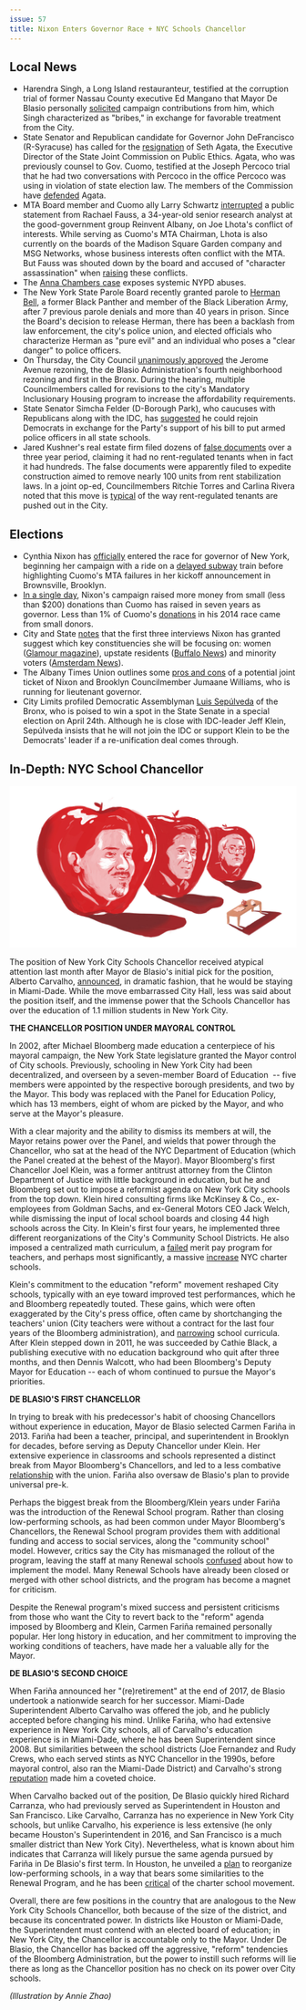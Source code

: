 ```yaml
---
issue: 57
title: Nixon Enters Governor Race + NYC Schools Chancellor
---
```

 
## Local News
-   Harendra Singh, a Long Island restauranteur, testified at the corruption trial of former Nassau County executive Ed Mangano that Mayor De Blasio personally [solicited](https://www.nytimes.com/2018/03/22/nyregion/de-blasio-campaign-bribes-harenda-signh.html) campaign contributions from him, which Singh characterized as "bribes," in exchange for favorable treatment from the City.
-   State Senator and Republican candidate for Governor John DeFrancisco (R-Syracuse) has called for the [resignation](http://www.nydailynews.com/news/politics/lovett-republican-gov-hopeful-demands-scalp-percoco-case-article-1.3883275) of Seth Agata, the Executive Director of the State Joint Commission on Public Ethics. Agata, who was previously counsel to Gov. Cuomo, testified at the Joseph Percoco trial that he had two conversations with Percoco in the office Percoco was using in violation of state election law. The members of the Commission have [defended](http://www.nydailynews.com/new-york/state-ethics-commission-stands-behind-executive-director-article-1.3885613) Agata.
-   MTA Board member and Cuomo ally Larry Schwartz [interrupted](https://www.politico.com/states/new-york/city-hall/story/2018/03/19/cuomo-ally-interrupts-advocates-testimony-to-accuse-her-of-character-assassination-320528) a public statement from Rachael Fauss, a 34-year-old senior research analyst at the good-government group Reinvent Albany, on Joe Lhota's conflict of interests. While serving as Cuomo's MTA Chairman, Lhota is also currently on the boards of the Madison Square Garden company and MSG Networks, whose business interests often conflict with the MTA. But Fauss was shouted down by the board and accused of "character assassination" when [raising](https://www.youtube.com/watch?v=H_5Sb2Q54UU&feature=youtu.be&t=157) these conflicts.
-   The [Anna Chambers case](https://www.jacobinmag.com/2018/03/anna-chambers-nypd-sexual-assault-police-reform) exposes systemic NYPD abuses.
-   The New York State Parole Board recently granted parole to [Herman Bell](https://www.colorlines.com/articles/after-nearly-45-years-incarceration-herman-bell-wins-parole), a former Black Panther and member of the Black Liberation Army, after 7 previous parole denials and more than 40 years in prison. Since the Board's decision to release Herman, there has been a backlash from law enforcement, the city's police union, and elected officials who characterize Herman as "pure evil" and an individual who poses a "clear danger" to police officers.
-   On Thursday, the City Council [unanimously approved](https://citylimits.org/2018/03/23/jerome-avenue-rezoning-gets-unanimous-council-nod-despite-local-opposition/) the Jerome Avenue rezoning, the de Blasio Administration's fourth neighborhood rezoning and first in the Bronx. During the hearing, multiple Councilmembers called for revisions to the city's Mandatory Inclusionary Housing program to increase the affordability requirements.
-   State Senator Simcha Felder (D-Borough Park), who caucuses with Republicans along with the IDC, has [suggested](https://www.cityandstateny.com/articles/politics/new-york-state/armed-school-officers-could-be-key-turning-state-senate-blue.html) he could rejoin Democrats in exchange for the Party's support of his bill to put armed police officers in all state schools.
-   Jared Kushner's real estate firm filed dozens of [false documents](https://apnews.com/002703e70347481cb993027d04f543cc) over a three year period, claiming it had no rent-regulated tenants when in fact it had hundreds. The false documents were apparently filed to expedite construction aimed to remove nearly 100 units from rent stabilization laws. In a joint op-ed, Councilmembers Ritchie Torres and Carlina Rivera noted that this move is [typical](http://www.nydailynews.com/opinion/kushner-tip-iceberg-suffering-nyc-tenants-article-1.3888667) of the way rent-regulated tenants are pushed out in the City.

## Elections
-   Cynthia Nixon has [officially](http://thehill.com/homenews/campaign/379142-cynthia-nixon-to-challenge-cuomo-for-ny-governor) entered the race for governor of New York, beginning her campaign with a ride on a [delayed subway](https://twitter.com/RebeccaKKatz/status/976105131258339328) train before highlighting Cuomo's MTA failures in her kickoff announcement in Brownsville, Brooklyn.
-   [In a single day](https://www.politico.com/states/new-york/albany/story/2018/03/22/nixon-touts-small-donors-but-do-they-matter-326918), Nixon's campaign raised more money from small (less than $200) donations than Cuomo has raised in seven years as governor. Less than 1% of Cuomo's [donations](https://www.politico.com/states/new-york/albany/story/2014/12/how-cuomo-raised-big-money-from-small-number-of-donors-017991) in his 2014 race came from small donors.
-   City and State [notes](https://www.cityandstateny.com/articles/politics/campaigns-elections/cynthia-nixons-media-strategy-targets-key-constituencies.html) that the first three interviews Nixon has granted suggest which key constituencies she will be focusing on: women ([Glamour magazine](https://www.glamour.com/story/cynthia-nixon-new-york-governor-interview)), upstate residents ([Buffalo News](http://buffalonews.com/2018/03/22/cynthia-nixon-slams-cuomo-on-albanys-culture-of-corruption/)) and minority voters ([Amsterdam News](http://amsterdamnews.com/news/2018/mar/21/govenor-candidate-cynthia-nixon/)).
-   The Albany Times Union outlines some [pros and cons](https://www.timesunion.com/news/article/Will-Cynthia-Nixon-team-up-with-a-fellow-12774512.php) of a potential joint ticket of Nixon and Brooklyn Councilmember Jumaane Williams, who is running for lieutenant governor.
-   City Limits profiled Democratic Assemblyman [Luis Sepúlveda](https://citylimits.org/2018/03/22/sepulveda-not-a-county-man-but-is-countys-pick-for-vacant-bronx-senate-seat/) of the Bronx, who is poised to win a spot in the State Senate in a special election on April 24th. Although he is close with IDC-leader Jeff Klein, Sepúlveda insists that he will not join the IDC or support Klein to be the Democrats' leader if a re-unification deal comes through.

## In-Depth: NYC School Chancellor
!["Divestment"](https://raw.githubusercontent.com/nycdsa/the-thorn/master/src/images/thorn_chancellor_05.jpg)

The position of New York City Schools Chancellor received atypical attention last month after Mayor de Blasio's initial pick for the position, Alberto Carvalho, [announced](https://www.politico.com/states/new-york/albany/story/2018/03/01/carvalho-shocker-leaves-city-hall-scrambling-287235), in dramatic fashion, that he would be staying in Miami-Dade. While the move embarrassed City Hall, less was said about the position itself, and the immense power that the Schools Chancellor has over the education of 1.1 million students in New York City.

**THE CHANCELLOR POSITION UNDER MAYORAL CONTROL**

In 2002, after Michael Bloomberg made education a centerpiece of his mayoral campaign, the New York State legislature granted the Mayor control of City schools. Previously, schooling in New York City had been decentralized, and overseen by a seven-member Board of Education  -- five members were appointed by the respective borough presidents, and two by the Mayor. This body was replaced with the Panel for Education Policy, which has 13 members, eight of whom are picked by the Mayor, and who serve at the Mayor's pleasure.

With a clear majority and the ability to dismiss its members at will, the Mayor retains power over the Panel, and wields that power through the Chancellor, who sat at the head of the NYC Department of Education (which the Panel created at the behest of the Mayor). Mayor Bloomberg's first Chancellor Joel Klein, was a former antitrust attorney from the Clinton Department of Justice with little background in education, but he and Bloomberg set out to impose a reformist agenda on New York City schools from the top down. Klein hired consulting firms like McKinsey & Co., ex-employees from Goldman Sachs, and ex-General Motors CEO Jack Welch, while dismissing the input of local school boards and closing 44 high schools across the City. In Klein's first four years, he implemented three different reorganizations of the City's Community School Districts. He also imposed a centralized math curriculum, a [failed](https://stateimpact.npr.org/florida/2011/07/19/second-study-says-merit-pay-fails-to-motivate-improve-scores/https://stateimpact.npr.org/florida/2011/07/19/second-study-says-merit-pay-fails-to-motivate-improve-scores/) merit pay program for teachers, and perhaps most significantly, a massive [increase](http://educationpost.org/the-man-most-responsible-for-charter-school-growth-in-new-york-city/) NYC charter schools.

Klein's commitment to the education "reform" movement reshaped City schools, typically with an eye toward improved test performances, which he and Bloomberg repeatedly touted. These gains, which were often exaggerated by the City's press office, often came by shortchanging the teachers' union (City teachers were without a contract for the last four years of the Bloomberg administration), and [narrowing](http://www.nytimes.com/2009/08/04/nyregion/04scores.html) school curricula. After Klein stepped down in 2011, he was succeeded by Cathie Black, a publishing executive with no education background who quit after three months, and then Dennis Walcott, who had been Bloomberg's Deputy Mayor for Education -- each of whom continued to pursue the Mayor's priorities.

**DE BLASIO'S FIRST CHANCELLOR**

In trying to break with his predecessor's habit of choosing Chancellors without experience in education, Mayor de Blasio selected Carmen Fariña in 2013. Fariña had been a teacher, principal, and superintendent in Brooklyn for decades, before serving as Deputy Chancellor under Klein. Her extensive experience in classrooms and schools represented a distinct break from Mayor Bloomberg's Chancellors, and led to a less combative [relationship](https://www.wnyc.org/story/teacher-contract-includes-raises-and-more-time-professional-development/) with the union. Fariña also oversaw de Blasio's plan to provide universal pre-k.

Perhaps the biggest break from the Bloomberg/Klein years under Fariña was the introduction of the Renewal School program. Rather than closing low-performing schools, as had been common under Mayor Bloomberg's Chancellors, the Renewal School program provides them with additional funding and access to social services, along the "community school" model. However, critics say the City has mismanaged the rollout of the program, leaving the staff at many Renewal schools [confused](https://www.theatlantic.com/education/archive/2017/02/the-renewal-school-gamble/515985/) about how to implement the model. Many Renewal Schools have already been closed or merged with other school districts, and the program has become a magnet for criticism.

Despite the Renewal program's mixed success and persistent criticisms from those who want the City to revert back to the "reform" agenda imposed by Bloomberg and Klein, Carmen Fariña remained personally popular. Her long history in education, and her commitment to improving the working conditions of teachers, have made her a valuable ally for the Mayor.

**DE BLASIO'S SECOND CHOICE**

When Fariña announced her "(re)retirement" at the end of 2017, de Blasio undertook a nationwide search for her successor. Miami-Dade Superintendent Alberto Carvalho was offered the job, and he publicly accepted before changing his mind. Unlike Fariña, who had extensive experience in New York City schools, all of Carvalho's education experience is in Miami-Dade, where he has been Superintendent since 2008. But similarities between the school districts (Joe Fernandez and Rudy Crews, who each served stints as NYC Chancellor in the 1990s, before mayoral control, also ran the Miami-Dade District) and Carvalho's strong [reputation](https://www.politico.com/states/new-york/city-hall/story/2018/02/28/miami-schools-chief-alberto-carvalho-will-be-new-york-citys-next-chancellor-260152) made him a coveted choice.

When Carvalho backed out of the position, De Blasio quickly hired Richard Carranza, who had previously served as Superintendent in Houston and San Francisco. Like Carvalho, Carranza has no experience in New York City schools, but unlike Carvalho, his experience is less extensive (he only became Houston's Superintendent in 2016, and San Francisco is a much smaller district than New York City). Nevertheless, what is known about him indicates that Carranza will likely pursue the same agenda pursued by Fariña in De Blasio's first term. In Houston, he unveiled a [plan](https://www.houstonchronicle.com/news/education/article/Houston-news-12526307.php) to reorganize low-performing schools, in a way that bears some similarities to the Renewal Program, and he has been [critical](http://www.houstoncvpe.org/hisd_superintendent_supports_immigrant_right_to_learn) of the charter school movement.

Overall, there are few positions in the country that are analogous to the New York City Schools Chancellor, both because of the size of the district, and because its concentrated power. In districts like Houston or Miami-Dade, the Superintendent must contend with an elected board of education; in New York City, the Chancellor is accountable only to the Mayor. Under De Blasio, the Chancellor has backed off the aggressive, "reform" tendencies of the Bloomberg Administration, but the power to instill such reforms will lie there as long as the Chancellor position has no check on its power over City schools.

*(Illustration by Annie Zhao)*
